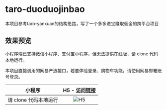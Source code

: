 # taro-duoduojinbao

本项目参考taro-yanxuan的结构思路，写了一个多多进宝赚取佣金的跨平台项目

## 效果预览

小程序端已支持微信小程序、支付宝小程序，但无法提供在线版，请 clone 代码本地运行。

本项目直接调用的网易严选接口，若要体验登录、购物车功能，请使用网易邮箱账号登录。

| 小程序 | H5 - [访问链接](http://pdd.tbbao.cn) | 
| :--------: | :--------:| 
| 请 clone 代码本地运行 | ![H5](https://dawang90.github.io/public/images/h5-qrcode.png) | 
